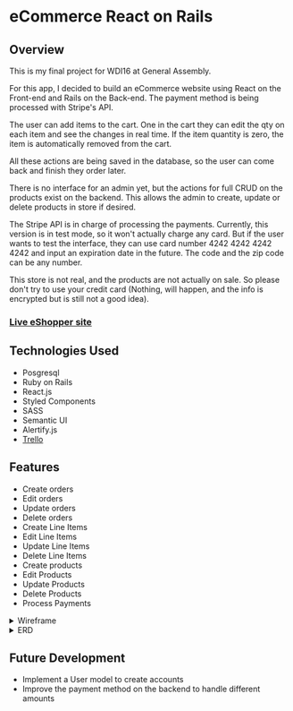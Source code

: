 # eCommerce React on Rails

## Overview

This is my final project for WDI16 at General Assembly.

For this app, I decided to build an eCommerce website using React on the Front-end and Rails on the Back-end. The payment method is being processed with Stripe's API.

The user can add items to the cart. One in the cart they can edit the qty on each item and see the changes in real time. If the item quantity is zero, the item is automatically removed from the cart.

All these actions are being saved in the database, so the user can come back and finish they order later.

There is no interface for an admin yet, but the actions for full CRUD on the products exist on the backend. This allows the admin to create, update or delete products in store if desired.

The Stripe API is in charge of processing the payments. Currently, this version is in test mode, so it won't actually charge any card. But if the user wants to test the interface, they can use card number 4242 4242 4242 4242 and input an expiration date in the future. The code and the zip code can be any number.

This store is not real, and the products are not actually on sale. So please don't try to use your credit card (Nothing, will happen, and the info is encrypted but is still not a good idea).


### [Live eShopper site](https://ecommerce-react-rails.herokuapp.com/)

## Technologies Used

* Posgresql
* Ruby on Rails
* React.js
* Styled Components
* SASS
* Semantic UI
* Alertify.js
* [Trello](https://trello.com/b/LbsO4LLY/ecommerce)

## Features

* Create orders
* Edit orders
* Update orders
* Delete orders
* Create Line Items
* Edit Line Items
* Update Line Items
* Delete Line Items
* Create products
* Edit Products
* Update Products
* Delete Products
* Process Payments

<details>
<summary>Wireframe</summary>
<br>

![Image of Wireframe](https://github.com/Tilingo/eCommerce/blob/master/client/public/wireframe2.jpg)

![Image of Wireframe](https://github.com/Tilingo/eCommerce/blob/master/client/public/wireframe1.jpg)

</details>

<details>
<summary>ERD</summary>
<br>

![Image of ERD](https://github.com/Tilingo/eCommerce/blob/master/client/public/ERD.pdf)

</details>

## Future Development

* Implement a User model to create accounts
* Improve the payment method on the backend to handle different amounts

